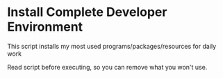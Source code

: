 # Install Complete Developer Environment

This script installs my most used programs/packages/resources for daily work

Read script before executing, so you can remove what you won't 
use.